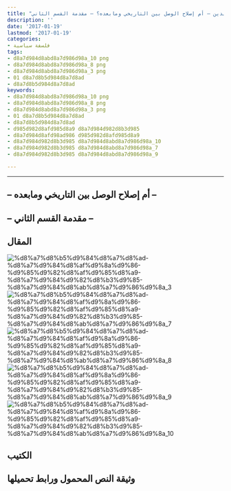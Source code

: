 ```yaml
---
title: "إصلاح الدين – أم إصلاح الوصل بين التاريخي ومابعده؟ – مقدمة القسم الثاني"
description: ''
date: '2017-01-19'
lastmod: '2017-01-19'
categories:
- فلسفة سياسية
tags:
- d8a7d984d8abd8a7d986d98a_10 png
- d8a7d984d8abd8a7d986d98a_8 png
- d8a7d984d8abd8a7d986d98a_3 png
- 01 d8a7d8b5d984d8a7d8ad
- d8a7d8b5d984d8a7d8ad
keywords:
- d8a7d984d8abd8a7d986d98a_10 png
- d8a7d984d8abd8a7d986d98a_8 png
- d8a7d984d8abd8a7d986d98a_3 png
- 01 d8a7d8b5d984d8a7d8ad
- d8a7d8b5d984d8a7d8ad
- d985d982d8afd985d8a9 d8a7d984d982d8b3d985
- d8a7d984d8afd98ad986 d985d982d8afd985d8a9
- d8a7d984d982d8b3d985 d8a7d984d8abd8a7d986d98a_10
- d8a7d984d982d8b3d985 d8a7d984d8abd8a7d986d98a_7
- d8a7d984d982d8b3d985 d8a7d984d8abd8a7d986d98a_9

---
```

****

## **– أم إصلاح الوصل بين التاريخي ومابعده –**

## **– مقدمة القسم الثاني –**

## المقال

![%d8%a7%d8%b5%d9%84%d8%a7%d8%ad-%d8%a7%d9%84%d8%af%d9%8a%d9%86-%d9%85%d9%82%d8%af%d9%85%d8%a9-%d8%a7%d9%84%d9%82%d8%b3%d9%85-%d8%a7%d9%84%d8%ab%d8%a7%d9%86%d9%8a_3](https://abouyaarebmarzouki.wordpress.com/wp-content/uploads/2017/01/d8a7d8b5d984d8a7d8ad-d8a7d984d8afd98ad986-d985d982d8afd985d8a9-d8a7d984d982d8b3d985-d8a7d984d8abd8a7d986d98a_3.png?w=648) ![%d8%a7%d8%b5%d9%84%d8%a7%d8%ad-%d8%a7%d9%84%d8%af%d9%8a%d9%86-%d9%85%d9%82%d8%af%d9%85%d8%a9-%d8%a7%d9%84%d9%82%d8%b3%d9%85-%d8%a7%d9%84%d8%ab%d8%a7%d9%86%d9%8a_7](https://abouyaarebmarzouki.wordpress.com/wp-content/uploads/2017/01/d8a7d8b5d984d8a7d8ad-d8a7d984d8afd98ad986-d985d982d8afd985d8a9-d8a7d984d982d8b3d985-d8a7d984d8abd8a7d986d98a_7.png?w=648) ![%d8%a7%d8%b5%d9%84%d8%a7%d8%ad-%d8%a7%d9%84%d8%af%d9%8a%d9%86-%d9%85%d9%82%d8%af%d9%85%d8%a9-%d8%a7%d9%84%d9%82%d8%b3%d9%85-%d8%a7%d9%84%d8%ab%d8%a7%d9%86%d9%8a_8](https://abouyaarebmarzouki.wordpress.com/wp-content/uploads/2017/01/d8a7d8b5d984d8a7d8ad-d8a7d984d8afd98ad986-d985d982d8afd985d8a9-d8a7d984d982d8b3d985-d8a7d984d8abd8a7d986d98a_8.png?w=648) ![%d8%a7%d8%b5%d9%84%d8%a7%d8%ad-%d8%a7%d9%84%d8%af%d9%8a%d9%86-%d9%85%d9%82%d8%af%d9%85%d8%a9-%d8%a7%d9%84%d9%82%d8%b3%d9%85-%d8%a7%d9%84%d8%ab%d8%a7%d9%86%d9%8a_9](https://abouyaarebmarzouki.wordpress.com/wp-content/uploads/2017/01/d8a7d8b5d984d8a7d8ad-d8a7d984d8afd98ad986-d985d982d8afd985d8a9-d8a7d984d982d8b3d985-d8a7d984d8abd8a7d986d98a_9.png?w=648) ![%d8%a7%d8%b5%d9%84%d8%a7%d8%ad-%d8%a7%d9%84%d8%af%d9%8a%d9%86-%d9%85%d9%82%d8%af%d9%85%d8%a9-%d8%a7%d9%84%d9%82%d8%b3%d9%85-%d8%a7%d9%84%d8%ab%d8%a7%d9%86%d9%8a_10](https://abouyaarebmarzouki.wordpress.com/wp-content/uploads/2017/01/d8a7d8b5d984d8a7d8ad-d8a7d984d8afd98ad986-d985d982d8afd985d8a9-d8a7d984d982d8b3d985-d8a7d984d8abd8a7d986d98a_10.png?w=648)

## الكتيب

## وثيقة النص المحمول ورابط تحميلها

###